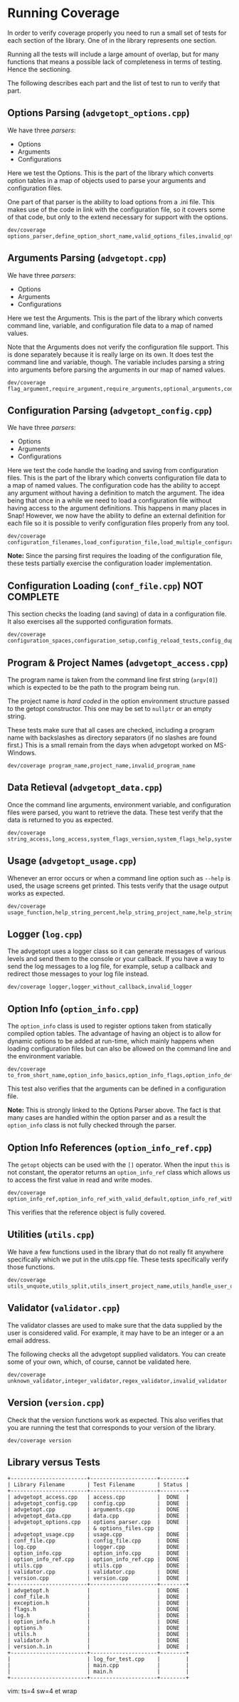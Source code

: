 
# Running Coverage

In order to verify coverage properly you need to run a small set of tests
for each section of the library. One of in the library represents one
section.

Running all the tests will include a large amount of overlap, but for
many functions that means a possible lack of completeness in terms of
testing. Hence the sectioning.

The following describes each part and the list of test to run to verify
that part.

## Options Parsing (`advgetopt_options.cpp`)

We have three _parsers_:

* Options
* Arguments
* Configurations

Here we test the Options. This is the part of the library which converts
option tables in a map of objects used to parse your arguments and
configuration files.

One part of that parser is the ability to load options from a .ini file.
This makes use of the code in link with the configuration file, so it
covers some of that code, but only to the extend necessary for support
with the options.

    dev/coverage options_parser,define_option_short_name,valid_options_files,invalid_options_parser,invalid_options_files,invalid_config_dir_short_name

## Arguments Parsing (`advgetopt.cpp`)

We have three _parsers_:

* Options
* Arguments
* Configurations

Here we test the Arguments. This is the part of the library which converts
command line, variable, and configuration file data to a map of named values.

Note that the Arguments does not verify the configuration file support. This
is done separately because it is really large on its own. It does test the
command line and variable, though. The variable includes parsing a string
into arguments before parsing the arguments in our map of named values.

    dev/coverage flag_argument,require_argument,require_arguments,optional_arguments,config_dir_argument,default_argument,default_arguments,manual_arguments,auto_process_system_arguments,invalid_getopt_pointers,invalid_getopt_missing_options,invalid_getopt_missing_alias,invalid_getopt_missing_required_option,invalid_default_options,invalid_options

## Configuration Parsing (`advgetopt_config.cpp`)

We have three _parsers_:

* Options
* Arguments
* Configurations

Here we test the code handle the loading and saving from configuration files.
This is the part of the library which converts configuration file data to
a map of named values. The configuration code has the ability to accept any
argument without having a definition to match the argument. The idea being
that once in a while we need to load a configuration file without having
access to the argument definitions. This happens in many places in Snap!
However, we now have the ability to define an external definition for each
file so it is possible to verify configuration files properly from any tool.

    dev/coverage configuration_filenames,load_configuration_file,load_multiple_configurations,load_invalid_configuration_file

**Note:** Since the parsing first requires the loading of the configuration
file, these tests partially exercise the configuration loader implementation.

## Configuration Loading (`conf_file.cpp`) NOT COMPLETE

This section checks the loading (and saving) of data in a configuration
file. It also exercises all the supported configuration formats.

    dev/coverage configuration_spaces,configuration_setup,config_reload_tests,config_duplicated_variables,config_callback_calls,config_line_continuation_tests,config_assignment_operator_tests,config_comment_tests,config_section_tests,save_config_file,invalid_configuration_setup,config_reload_invalid_setup,missing_configuration_file,invalid_sections,invalid_variable_name

## Program & Project Names (`advgetopt_access.cpp`)

The program name is taken from the command line first string (`argv[0]`)
which is expected to be the path to the program being run.

The project name is _hard coded_ in the option environment structure passed
to the getopt constructor. This one may be set to `nullptr` or an empty
string.

These tests make sure that all cases are checked, including a program name
with backslashes as directory separators (if no slashes are found first.)
This is a small remain from the days when advgetopt worked on MS-Windows.

    dev/coverage program_name,project_name,invalid_program_name

## Data Retieval (`advgetopt_data.cpp`)

Once the command line arguments, environment variable, and configuration
files were parsed, you want to retrieve the data. These test verify that
the data is returned to you as expected.

    dev/coverage string_access,long_access,system_flags_version,system_flags_help,system_flags_copyright,system_flags_license,system_flags_build_date,system_flags_environment_variable_name,system_flags_configuration_filenames,system_flags_path_to_option_definitions,invalid_option_name,missing_default_value,incompatible_default_value,out_of_range_value

## Usage (`advgetopt_usage.cpp`)

Whenever an error occurs or when a command line option such as `--help`
is used, the usage screens get printed. This tests verify that the usage
output works as expected.

    dev/coverage usage_function,help_string_percent,help_string_project_name,help_string_build_date,help_string_copyright,help_string_directories,help_string_environment_variable,help_string_configuration_files,help_string_configuration_files_functions,help_string_option_file_directory,help_string_license,help_string_program_name,help_string_build_time,help_string_version,help_string_writable_configuration_files,invalid_group_for_find_group

## Logger (`log.cpp`)

The advgetopt uses a logger class so it can generate messages of various
levels and send them to the console or your callback. If you have a way
to send the log messages to a log file, for example, setup a callback
and redirect those messages to your log file instead.

    dev/coverage logger,logger_without_callback,invalid_logger

## Option Info (`option_info.cpp`)

The `option_info` class is used to register options taken from statically
compiled option tables. The advantage of having an object is to allow for
dynamic options to be added at run-time, which mainly happens when loading
configuration files but can also be allowed on the command line and
the environment variable.

    dev/coverage to_from_short_name,option_info_basics,option_info_flags,option_info_default,option_info_help,option_info_validator,option_info_alias,option_info_multiple_separators,option_info_add_value,option_info_set_value,option_info_section_functions,redefine_option_short_name,invalid_option_info,check_invalid_config_dir_short_names

This test also verifies that the arguments can be defined in a configuration
file.

**Note:** This is strongly linked to the Options Parser above. The fact is
that many cases are handled within the option parser and as a result
the `option_info` class is not fully checked through the parser.

## Option Info References (`option_info_ref.cpp`)

The `getopt` objects can be used with the `[]` operator. When the input `this`
is not constant, the operator returns an `option_info_ref` class which allows
us to access the first value in read and write modes.

    dev/coverage option_info_ref,option_info_ref_with_valid_default,option_info_ref_with_invalid_default

This verifies that the reference object is fully covered.

## Utilities (`utils.cpp`)

We have a few functions used in the library that do not really fit anywhere
specifically which we put in the utils.cpp file. These tests specifically
verify those functions.

    dev/coverage utils_unquote,utils_split,utils_insert_project_name,utils_handle_user_directory


## Validator (`validator.cpp`)

The validator classes are used to make sure that the data supplied by the
user is considered valid. For example, it may have to be an integer or
a an email address.

The following checks all the advgetopt supplied validators. You can create
some of your own, which, of course, cannot be validated here.

    dev/coverage unknown_validator,integer_validator,regex_validator,invalid_validator

## Version (`version.cpp`)

Check that the version functions work as expected. This also verifies that
you are running the test that corresponds to your version of the library.

    dev/coverage version


## Library versus Tests

    +------------------------+---------------------+--------+
    | Library Filename       | Test Filename       | Status |
    +------------------------+---------------------+--------+
    | advgetopt_access.cpp   | access.cpp          |  DONE  |
    | advgetopt_config.cpp   | config.cpp          |  DONE  |
    | advgetopt.cpp          | arguments.cpp       |  DONE  |
    | advgetopt_data.cpp     | data.cpp            |  DONE  |
    | advgetopt_options.cpp  | options_parser.cpp  |  DONE  |
    |                        | & options_files.cpp |        |
    | advgetopt_usage.cpp    | usage.cpp           |  DONE  |
    | conf_file.cpp          | config_file.cpp     |  DONE  |
    | log.cpp                | logger.cpp          |  DONE  |
    | option_info.cpp        | option_info.cpp     |  DONE  |
    | option_info_ref.cpp    | option_info_ref.cpp |  DONE  |
    | utils.cpp              | utils.cpp           |  DONE  |
    | validator.cpp          | validator.cpp       |  DONE  |
    | version.cpp            | version.cpp         |  DONE  |
    +------------------------+---------------------+--------+
    | advgetopt.h            |                     |  DONE  |
    | conf_file.h            |                     |  DONE  |
    | exception.h            |                     |  DONE  |
    | flags.h                |                     |  DONE  |
    | log.h                  |                     |  DONE  |
    | option_info.h          |                     |  DONE  |
    | options.h              |                     |  DONE  |
    | utils.h                |                     |  DONE  |
    | validator.h            |                     |  DONE  |
    | version.h.in           |                     |  DONE  |
    +------------------------+---------------------+--------+
    |                        | log_for_test.cpp    |        |
    |                        | main.cpp            |        |
    |                        | main.h              |        |
    +------------------------+---------------------+--------+


vim: ts=4 sw=4 et wrap
